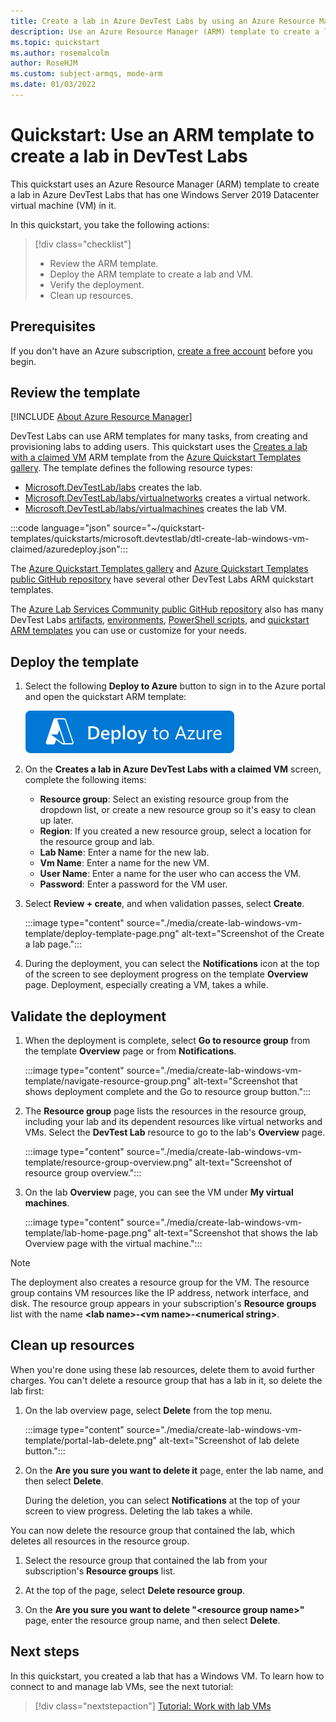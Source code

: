 ```yaml
---
title: Create a lab in Azure DevTest Labs by using an Azure Resource Manager template
description: Use an Azure Resource Manager (ARM) template to create a lab that has a virtual machine in Azure DevTest Labs.
ms.topic: quickstart
ms.author: rosemalcolm
author: RoseHJM
ms.custom: subject-armqs, mode-arm
ms.date: 01/03/2022
---
```


# Quickstart: Use an ARM template to create a lab in DevTest Labs

This quickstart uses an Azure Resource Manager (ARM) template to create a lab in Azure DevTest Labs that has one Windows Server 2019 Datacenter virtual machine (VM) in it.

In this quickstart, you take the following actions:

> [!div class="checklist"]
> * Review the ARM template.
> * Deploy the ARM template to create a lab and VM.
> * Verify the deployment.
> * Clean up resources.

## Prerequisites

If you don't have an Azure subscription, [create a free account](https://azure.microsoft.com/free/?WT.mc_id=A261C142F) before you begin.

## Review the template

[!INCLUDE [About Azure Resource Manager](../../includes/resource-manager-quickstart-introduction.md)]

DevTest Labs can use ARM templates for many tasks, from creating and provisioning labs to adding users. This quickstart uses the [Creates a lab with a claimed VM](https://azure.microsoft.com/resources/templates/dtl-create-lab-windows-vm-claimed) ARM template from the [Azure Quickstart Templates gallery](https://azure.microsoft.com/resources/templates/?resourceType=Microsoft.Devtestlab). The template defines the following resource types:

- [Microsoft.DevTestLab/labs](/azure/templates/microsoft.devtestlab/labs) creates the lab.
- [Microsoft.DevTestLab/labs/virtualnetworks](/azure/templates/microsoft.devtestlab/labs/virtualnetworks) creates a virtual network.
- [Microsoft.DevTestLab/labs/virtualmachines](/azure/templates/microsoft.devtestlab/labs/virtualmachines) creates the lab VM.

:::code language="json" source="~/quickstart-templates/quickstarts/microsoft.devtestlab/dtl-create-lab-windows-vm-claimed/azuredeploy.json":::

The [Azure Quickstart Templates gallery](https://azure.microsoft.com/resources/templates/?resourceType=Microsoft.Devtestlab) and [Azure Quickstart Templates public GitHub repository](https://github.com/Azure/azure-quickstart-templates/tree/master/quickstarts/microsoft.devtestlab) have several other DevTest Labs ARM quickstart templates.

The [Azure Lab Services Community public GitHub repository](https://github.com/Azure/azure-devtestlab/tree/master) also has many DevTest Labs [artifacts](https://github.com/Azure/azure-devtestlab/tree/master/Artifacts), [environments](https://github.com/Azure/azure-devtestlab/tree/master/Environments), [PowerShell scripts](https://github.com/Azure/azure-devtestlab/tree/master/samples/DevTestLabs/Scripts), and [quickstart ARM templates](https://github.com/Azure/azure-devtestlab/tree/master/samples/DevTestLabs/QuickStartTemplates) you can use or customize for your needs.

## Deploy the template

1. Select the following **Deploy to Azure** button to sign in to the Azure portal and open the quickstart ARM template:

   [![Button that deploys the ARM template to Azure.](../media/template-deployments/deploy-to-azure.svg)](https://portal.azure.com/#create/Microsoft.Template/uri/https%3A%2F%2Fraw.githubusercontent.com%2FAzure%2Fazure-quickstart-templates%2Fmaster%2Fquickstarts%2Fmicrosoft.devtestlab%2Fdtl-create-lab-windows-vm-claimed%2Fazuredeploy.json)

1. On the **Creates a lab in Azure DevTest Labs with a claimed VM** screen, complete the following items:

   - **Resource group**: Select an existing resource group from the dropdown list, or create a new resource group so it's easy to clean up later.
   - **Region**: If you created a new resource group, select a location for the resource group and lab.
   - **Lab Name**: Enter a name for the new lab.
   - **Vm Name**: Enter a name for the new VM.
   - **User Name**: Enter a name for the user who can access the VM.
   - **Password**: Enter a password for the VM user.

1. Select **Review + create**, and when validation passes, select **Create**.

   :::image type="content" source="./media/create-lab-windows-vm-template/deploy-template-page.png" alt-text="Screenshot of the Create a lab page.":::

1. During the deployment, you can select the **Notifications** icon at the top of the screen to see deployment progress on the template **Overview** page. Deployment, especially creating a VM, takes a while.

## Validate the deployment

1. When the deployment is complete, select **Go to resource group** from the template **Overview** page or from **Notifications**.

   :::image type="content" source="./media/create-lab-windows-vm-template/navigate-resource-group.png" alt-text="Screenshot that shows deployment complete and the Go to resource group button.":::

1. The **Resource group** page lists the resources in the resource group, including your lab and its dependent resources like virtual networks and VMs. Select the **DevTest Lab** resource to go to the lab's **Overview** page.

   :::image type="content" source="./media/create-lab-windows-vm-template/resource-group-overview.png" alt-text="Screenshot of resource group overview.":::

1. On the lab **Overview** page, you can see the VM under **My virtual machines**.

   :::image type="content" source="./media/create-lab-windows-vm-template/lab-home-page.png" alt-text="Screenshot that shows the lab Overview page with the virtual machine.":::

> [!NOTE]
> The deployment also creates a resource group for the VM. The resource group contains VM resources like the IP address, network interface, and disk. The resource group appears in your subscription's **Resource groups** list with the name **\<lab name>-\<vm name>-\<numerical string>**.

## Clean up resources

When you're done using these lab resources, delete them to avoid further charges. You can't delete a resource group that has a lab in it, so delete the lab first:

1. On the lab overview page, select **Delete** from the top menu.

   :::image type="content" source="./media/create-lab-windows-vm-template/portal-lab-delete.png" alt-text="Screenshot of lab delete button.":::

1. On the **Are you sure you want to delete it** page, enter the lab name, and then select **Delete**.

   During the deletion, you can select **Notifications** at the top of your screen to view progress. Deleting the lab takes a while.

You can now delete the resource group that contained the lab, which deletes all resources in the resource group.

1. Select the resource group that contained the lab from your subscription's **Resource groups** list.

1. At the top of the page, select **Delete resource group**.

1. On the **Are you sure you want to delete "\<resource group name>"** page, enter the resource group name, and then select **Delete**.

## Next steps

In this quickstart, you created a lab that has a Windows VM. To learn how to connect to and manage lab VMs, see the next tutorial:

> [!div class="nextstepaction"]
> [Tutorial: Work with lab VMs](tutorial-use-custom-lab.md)
